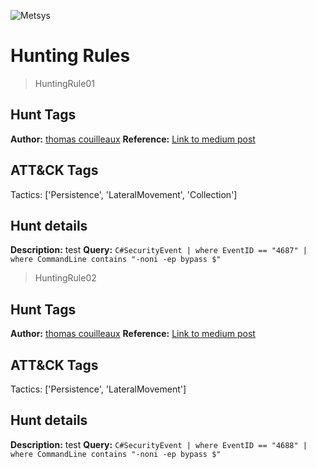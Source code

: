 ![](https://www.metsys.fr/wp-content/themes/metsys/images/svg/metsys-logo.svg "Metsys")
# Hunting Rules
> HuntingRule01
## Hunt Tags
**Author:** [thomas couilleaux](https://www.metsys.fr/)
**Reference:** [Link to medium post](https://medium.com/falconforce/falconfriday-detecting-certutil-and-suspicious-code-compilation-0xff02-cfe8fb5e159e?source=friends_link&sk=3c63b684a2f6a203d8627554cec9a628)
## ATT&CK Tags
Tactics: ['Persistence', 'LateralMovement', 'Collection']
## Hunt details
**Description:** test
**Query:**
```C#SecurityEvent | where EventID == "4687" | where CommandLine contains "-noni -ep bypass $"```
> HuntingRule02
## Hunt Tags
**Author:** [thomas couilleaux](https://www.metsys.fr/)
**Reference:** [Link to medium post](https://medium.com/falconforce/falconfriday-detecting-certutil-and-suspicious-code-compilation-0xff02-cfe8fb5e159e?source=friends_link&sk=3c63b684a2f6a203d8627554cec9a628)
## ATT&CK Tags
Tactics: ['Persistence', 'LateralMovement']
## Hunt details
**Description:** test
**Query:**
```C#SecurityEvent | where EventID == "4688" | where CommandLine contains "-noni -ep bypass $"```
